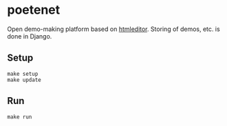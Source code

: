# poetenet


Open demo-making platform based on [htmleditor](https://github.com/mrdoob/htmleditor).
Storing of demos, etc. is done in Django.

## Setup
```
make setup
make update
```

## Run
```
make run
```

